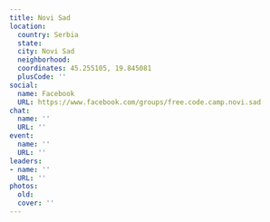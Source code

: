 ```yaml
---
title: Novi Sad
location:
  country: Serbia
  state: 
  city: Novi Sad
  neighborhood: 
  coordinates: 45.255105, 19.845081
  plusCode: ''
social:
  name: Facebook
  URL: https://www.facebook.com/groups/free.code.camp.novi.sad
chat:
  name: ''
  URL: ''
event:
  name: ''
  URL: ''
leaders:
- name: ''
  URL: ''
photos:
  old: 
  cover: ''
---
```

